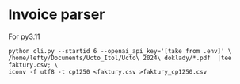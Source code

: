# Invoice parser

For py3.11

```
python cli.py --startid 6 --openai_api_key='[take from .env]' \
/home/lefty/Documents/Ucto_Itol/Ucto\ 2024\ doklady/*.pdf  |tee faktury.csv; \
iconv -f utf8 -t cp1250 <faktury.csv >faktury_cp1250.csv
```
